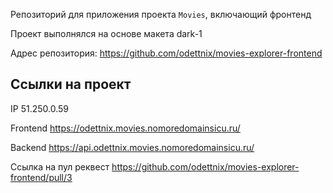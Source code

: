 Репозиторий для приложения проекта `Movies`, включающий фронтенд

Проект выполнялся на основе макета dark-1

Адрес репозитория: https://github.com/odettnix/movies-explorer-frontend

## Ссылки на проект

IP 51.250.0.59

Frontend https://odettnix.movies.nomoredomainsicu.ru/

Backend https://api.odettnix.movies.nomoredomainsicu.ru/

Ссылка на пул реквест https://github.com/odettnix/movies-explorer-frontend/pull/3
